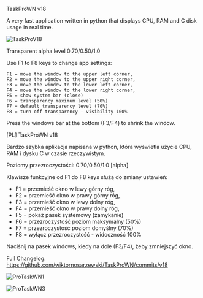 TaskProWN v18

A very fast application written in python that displays CPU, RAM and C disk usage in real time.

![TaskProV18](https://github.com/wiktornosarzewski/TaskProWN/assets/22853678/67958e7e-a71c-486b-bbc3-7bac857bfee9)


Transparent alpha level 0.70/0.50/1.0

Use F1 to F8 keys to change app settings:

    F1 = move the window to the upper left corner,
    F2 = move the window to the upper right corner,
    F3 = move the window to the lower left corner,
    F4 = move the window to the lower right corner,
    F5 = show system bar (close)
    F6 = transparency maximum level (50%)
    F7 = default transparency level (70%)
    F8 = turn off transparency - visibility 100%

Press the windows bar at the bottom (F3/F4) to shrink the window.

[PL]
TaskProWN v18

Bardzo szybka aplikacja napisana w python, która wyświetla użycie CPU, RAM i dysku C w czasie rzeczywistym.

Poziomy przezroczystości: 0.70/0.50/1.0 [alpha]

Klawisze funkcyjne od F1 do F8 keys służą do zmiany ustawień:

- F1 = przemieść okno w lewy górny róg,
- F2 = przemieść okno w prawy górny róg,
- F3 = przemieść okno w lewy dolny róg,
- F4 = przemieść okno w prawy dolny róg,
- F5 = pokaż pasek systemowy (zamykanie)
- F6 = przezroczystość poziom maksymalny (50%)
- F7 = przezroczystość poziom domyślny (70%)
- F8 = wyłącz przezroczystość - widoczność 100%

Naciśnij na pasek windows, kiedy na dole (F3/F4), żeby zmniejszyć okno.

Full Changelog: https://github.com/wiktornosarzewski/TaskProWN/commits/v18

![ProTaskWN1](https://github.com/wiktornosarzewski/TaskProWN/assets/22853678/e1914e6f-46f7-4a15-85b0-c9a51c3dae6a)

![ProTaskWN3](https://github.com/wiktornosarzewski/TaskProWN/assets/22853678/ab8ae394-1157-402e-92e6-0cf391d9c67e)
